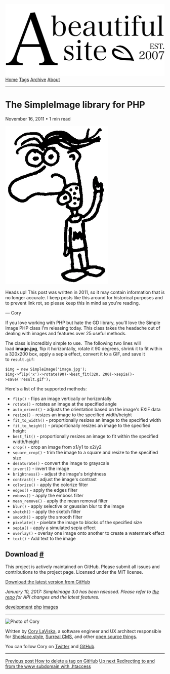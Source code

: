 <a href="../../index.html" class="header-link"><img src="../../images/logos/wordmark.svg" alt="A Beautiful Site" class="wordmark" /></a> <a href="../../index.html" class="nav-item">Home</a> <a href="../../tags/index.html" class="nav-item">Tags</a> <a href="../index.html" class="nav-item">Archive</a> <a href="../../about/index.html" class="nav-item">About</a>

------------------------------------------------------------------------

The SimpleImage library for PHP
===============================

November 16, 2011 • 1 min read

![A drawing of a cartoon man pointing upwards](../../images/artwork/pointer.gif)

Heads up! This post was written in 2011, so it may contain information that is no longer accurate. I keep posts like this around for historical purposes and to prevent link rot, so please keep this in mind as you're reading.

— Cory

If you love working with PHP but hate the GD library, you'll love the Simple Image PHP class I'm releasing today. This class takes the headache out of dealing with images and features over 25 useful methods.

The class is incredibly simple to use.  The following two lines will load **image.jpg**, flip it horizontally, rotate it 90 degrees, shrink it to fit within a 320x200 box, apply a sepia effect, convert it to a GIF, and save it to `result.gif`:

    $img = new SimpleImage('image.jpg');
    $img->flip('x')->rotate(90)->best_fit(320, 200)->sepia()->save('result.gif');

Here's a list of the supported methods:

-   `flip()` - flips an image vertically or horizontally
-   `rotate()` - rotates an image at the specified angle
-   `auto_orient()` - adjusts the orientation based on the image's EXIF data
-   `resize()` - resizes an image to the specified width/height
-   `fit_to_width()` - proportionally resizes an image to the specified width
-   `fit_to_height()` - proportionally resizes an image to the specified height
-   `best_fit()` - proportionally resizes an image to fit within the specified width/height
-   `crop()` - crop an image from x1/y1 to x2/y2
-   `square_crop()` - trim the image to a square and resize to the specified size
-   `desaturate()` - convert the image to grayscale
-   `invert()` - invert the image
-   `brightness()` - adjust the image's brightness
-   `contrast()` - adjust the image's contrast
-   `colorize()` - apply the colorize filter
-   `edges()` - apply the edges filter
-   `emboss()` - apply the emboss filter
-   `mean_remove()` - apply the mean removal filter
-   `blur()` - apply selective or gaussian blur to the image
-   `sketch()` - apply the sketch filter
-   `smooth()` - apply the smooth filter
-   `pixelate()` - pixelate the image to blocks of the specified size
-   `sepia()` - apply a simulated sepia effect
-   `overlay()` - overlay one image onto another to create a watermark effect
-   `text()` - Add text to the image

Download <a href="#download" class="direct-link">#</a>
------------------------------------------------------

This project is actively maintained on GitHub. Please submit all issues and contributions to the project page. Licensed under the MIT license.

[Download the latest version from GitHub](https://github.com/claviska/SimpleImage)

*January 10, 2017: SimpleImage 3.0 has been released. Please refer to [the repo](https://github.com/claviska/SimpleImage) for API changes and the latest features.*

<a href="../../tags/development/index.html" class="post-tag">development</a> <a href="../../tags/php/index.html" class="post-tag">php</a> <a href="../../tags/images/index.html" class="post-tag">images</a>

------------------------------------------------------------------------

<img src="http://0.gravatar.com/avatar/bf1b3b95fd5b096a3592247c29667b33?s=512" alt="Photo of Cory" class="avatar avatar-small" />

Written by [Cory LaViska](../../index-4.html), a software engineer and UX architect responsible for [Shoelace.style](https://shoelace.style/), [Surreal CMS](https://www.surrealcms.com/), and other [open source things](https://github.com/claviska).

You can follow Cory on [Twitter](https://twitter.com/bgooonz) and [GitHub](https://github.com/claviska).

------------------------------------------------------------------------

<a href="../how-to-delete-a-tag-on-github/index.html" class="post-nav-previous"><span class="small">Previous post</span> How to delete a tag on GitHub</a> <a href="../redirecting-to-and-from-the-www-subdomain-with-htaccess/index.html" class="post-nav-next"><span class="small">Up next</span> Redirecting to and from the www subdomain with .htaccess</a>
